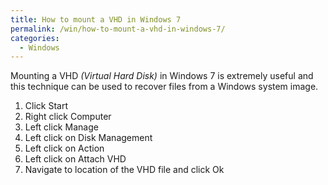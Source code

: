 ```yaml
---
title: How to mount a VHD in Windows 7
permalink: /win/how-to-mount-a-vhd-in-windows-7/
categories:
  - Windows
---
```

Mounting a VHD _(Virtual Hard Disk)_ in Windows 7 is extremely useful and this technique can be used to recover files from a Windows system image. 

  1. Click Start 
  2. Right click Computer 
  3. Left click Manage 
  4. Left click on Disk Management 
  5. Left click on Action 
  6. Left click on Attach VHD 
  7. Navigate to location of the VHD file and click Ok
